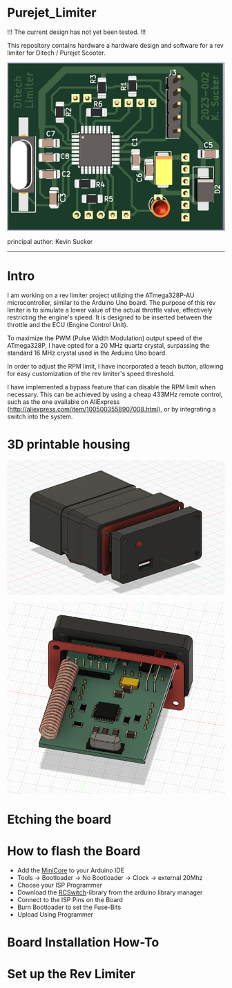 # Purejet_Limiter

!!! The current design has not yet been tested. !!!

This repository contains hardware a hardware design and software for a rev limiter for Ditech / Purejet Scooter.

![Rev Limiter](https://raw.githubusercontent.com/runtime429/Purejet_Limiter/main/img/DBZ_v2.png)

principal author: Kevin Sucker

--------------------

# Intro

I am working on a rev limiter project utilizing the ATmega328P-AU microcontroller, similar to the Arduino Uno board. The purpose of this rev limiter is to simulate a lower value of the actual throttle valve, effectively restricting the engine's speed. It is designed to be inserted between the throttle and the ECU (Engine Control Unit).

To maximize the PWM (Pulse Width Modulation) output speed of the ATmega328P, I have opted for a 20 MHz quartz crystal, surpassing the standard 16 MHz crystal used in the Arduino Uno board.

In order to adjust the RPM limit, I have incorporated a teach button, allowing for easy customization of the rev limiter's speed threshold.

I have implemented a bypass feature that can disable the RPM limit when necessary. This can be achieved by using a cheap 433MHz remote control, such as the one available on AliExpress (http://aliexpress.com/item/1005003558907008.html), or by integrating a switch into the system.



# 3D printable housing

![Front View](https://raw.githubusercontent.com/runtime429/Purejet_Limiter/main/img/Housing.png)

![Back](https://raw.githubusercontent.com/runtime429/Purejet_Limiter/main/img/Back.png)

# Etching the board



# How to flash the Board

- Add the [MiniCore](https://github.com/MCUdude/MiniCore) to your Arduino IDE
- Tools -> Bootloader -> No Bootloader
        -> Clock -> external 20Mhz
- Choose your ISP Programmer
- Download the [RCSwitch](https://github.com/sui77/rc-switch)-library from the arduino library manager
- Connect to the ISP Pins on the Board
- Burn Bootloader to set the Fuse-Bits
- Upload Using Programmer

# Board Installation How-To

# Set up the Rev Limiter
